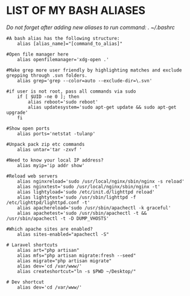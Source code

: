 # LIST OF MY BASH ALIASES
*Do not forget after adding new aliases to run command: . ~/.bashrc*

    #A bash alias has the following structure:
        alias [alias_name]="[command_to_alias]"

    #Open file manager here
        alias openfilemanager='xdg-open .'

    #Make grep more user friendly by highlighting matches and exclude grepping through .svn folders.
        alias grep='grep --color=auto --exclude-dir=\.svn'

    #if user is not root, pass all commands via sudo
        if [ $UID -ne 0 ]; then
            alias reboot='sudo reboot'
            alias updatesystem='sudo apt-get update && sudo apt-get upgrade'
        fi

    #Show open ports
        alias ports='netstat -tulanp'

    #Unpack pack zip etc commands
        alias untar='tar -zxvf '

    #Need to know your local IP address?
        alias myip='ip addr show'

    #Reload web servers
        alias nginxreload='sudo /usr/local/nginx/sbin/nginx -s reload'
        alias nginxtest='sudo /usr/local/nginx/sbin/nginx -t'
        alias lightyload='sudo /etc/init.d/lighttpd reload'
        alias lightytest='sudo /usr/sbin/lighttpd -f /etc/lighttpd/lighttpd.conf -t'
        alias apachereload='sudo /usr/sbin/apachectl -k graceful'
        alias apachetest='sudo /usr/sbin/apachectl -t && /usr/sbin/apachectl -t -D DUMP_VHOSTS'

    #Which apache sites are enabled?
        alias sites-enabled="apachectl -S"

    # Laravel shortcuts
        alias art="php artisan"
        alias mfs="php artisan migrate:fresh --seed"
        alias migrate="php artisan migrate"
        alias dev='cd /var/www/'
        alias createshortcut="ln -s $PWD ~/Desktop/"

    # Dev shortcut
        alias dev='cd /var/www/'
